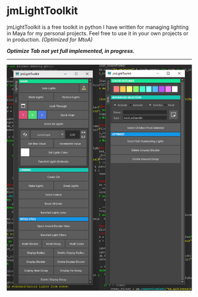# jmLightToolkit
jmLightToolkit is a free toolkit in python I have written for managing lighting in Maya for my personal projects. Feel free to use it in your own projects or in production.
*(Optimized for MtoA)*

***Optimize Tab not yet full implemented, in progress.***

---

![jmLightToolkit UI](https://github.com/JsnMertens/jmLightToolkit/blob/master/images/ui_screen.jpg)
